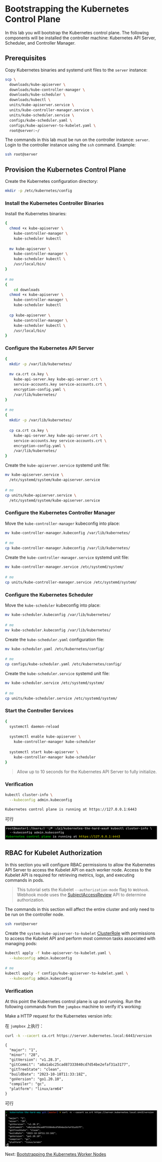 # Bootstrapping the Kubernetes Control Plane

In this lab you will bootstrap the Kubernetes control plane. The following components will be installed the controller machine: Kubernetes API Server, Scheduler, and Controller Manager.

## Prerequisites

Copy Kubernetes binaries and systemd unit files to the `server` instance:

```bash
scp \
  downloads/kube-apiserver \
  downloads/kube-controller-manager \
  downloads/kube-scheduler \
  downloads/kubectl \
  units/kube-apiserver.service \
  units/kube-controller-manager.service \
  units/kube-scheduler.service \
  configs/kube-scheduler.yaml \
  configs/kube-apiserver-to-kubelet.yaml \
  root@server:~/
```

The commands in this lab must be run on the controller instance: `server`. Login to the controller instance using the `ssh` command. Example:

```bash
ssh root@server
```

## Provision the Kubernetes Control Plane

Create the Kubernetes configuration directory:

```bash
mkdir -p /etc/kubernetes/config
```

### Install the Kubernetes Controller Binaries

Install the Kubernetes binaries:

```bash
{
  chmod +x kube-apiserver \
    kube-controller-manager \
    kube-scheduler kubectl
    
  mv kube-apiserver \
    kube-controller-manager \
    kube-scheduler kubectl \
    /usr/local/bin/
}

# me
{
	cd downloads
  chmod +x kube-apiserver \
    kube-controller-manager \
    kube-scheduler kubectl
    
  cp kube-apiserver \
    kube-controller-manager \
    kube-scheduler kubectl \
    /usr/local/bin/
}
```

### Configure the Kubernetes API Server

```bash
{
  mkdir -p /var/lib/kubernetes/

  mv ca.crt ca.key \
    kube-api-server.key kube-api-server.crt \
    service-accounts.key service-accounts.crt \
    encryption-config.yaml \
    /var/lib/kubernetes/
}

# me
{
  mkdir -p /var/lib/kubernetes/

  cp ca.crt ca.key \
    kube-api-server.key kube-api-server.crt \
    service-accounts.key service-accounts.crt \
    encryption-config.yaml \
    /var/lib/kubernetes/
}
```

Create the `kube-apiserver.service` systemd unit file:

```bash
mv kube-apiserver.service \
  /etc/systemd/system/kube-apiserver.service
  
# me
cp units/kube-apiserver.service \
  /etc/systemd/system/kube-apiserver.service
```

### Configure the Kubernetes Controller Manager

Move the `kube-controller-manager` kubeconfig into place:

```bash
mv kube-controller-manager.kubeconfig /var/lib/kubernetes/

# me
cp kube-controller-manager.kubeconfig /var/lib/kubernetes/
```

Create the `kube-controller-manager.service` systemd unit file:

```bash
mv kube-controller-manager.service /etc/systemd/system/

# me
cp units/kube-controller-manager.service /etc/systemd/system/
```

### Configure the Kubernetes Scheduler

Move the `kube-scheduler` kubeconfig into place:

```bash
mv kube-scheduler.kubeconfig /var/lib/kubernetes/

# me
mv kube-scheduler.kubeconfig /var/lib/kubernetes/
```

Create the `kube-scheduler.yaml` configuration file:

```bash
mv kube-scheduler.yaml /etc/kubernetes/config/

# me
cp configs/kube-scheduler.yaml /etc/kubernetes/config/
```

Create the `kube-scheduler.service` systemd unit file:

```bash
mv kube-scheduler.service /etc/systemd/system/

# me
cp units/kube-scheduler.service /etc/systemd/system/
```

### Start the Controller Services

```bash
{
  systemctl daemon-reload
  
  systemctl enable kube-apiserver \
    kube-controller-manager kube-scheduler
    
  systemctl start kube-apiserver \
    kube-controller-manager kube-scheduler
}
```

> Allow up to 10 seconds for the Kubernetes API Server to fully initialize.


### Verification

```bash
kubectl cluster-info \
  --kubeconfig admin.kubeconfig
```

```text
Kubernetes control plane is running at https://127.0.0.1:6443
```

可行

![image.png](https://raw.githubusercontent.com/autsu/diagrams/master/img/20240630011343.png)



## RBAC for Kubelet Authorization

In this section you will configure RBAC permissions to allow the Kubernetes API Server to access the Kubelet API on each worker node. Access to the Kubelet API is required for retrieving metrics, logs, and executing commands in pods.

> This tutorial sets the Kubelet `--authorization-mode` flag to `Webhook`. Webhook mode uses the [SubjectAccessReview](https://kubernetes.io/docs/admin/authorization/#checking-api-access) API to determine authorization.

The commands in this section will affect the entire cluster and only need to be run on the controller node.

```bash
ssh root@server
```

Create the `system:kube-apiserver-to-kubelet` [ClusterRole](https://kubernetes.io/docs/admin/authorization/rbac/#role-and-clusterrole) with permissions to access the Kubelet API and perform most common tasks associated with managing pods:

```bash
kubectl apply -f kube-apiserver-to-kubelet.yaml \
  --kubeconfig admin.kubeconfig
  
# me
kubectl apply -f configs/kube-apiserver-to-kubelet.yaml \
  --kubeconfig admin.kubeconfig
```

### Verification

At this point the Kubernetes control plane is up and running. Run the following commands from the `jumpbox` machine to verify it's working:

Make a HTTP request for the Kubernetes version info:

在 `jumpbox` 上执行：

```bash
curl -k --cacert ca.crt https://server.kubernetes.local:6443/version
```

```text
{
  "major": "1",
  "minor": "28",
  "gitVersion": "v1.28.3",
  "gitCommit": "a8a1abc25cad87333840cd7d54be2efaf31a3177",
  "gitTreeState": "clean",
  "buildDate": "2023-10-18T11:33:18Z",
  "goVersion": "go1.20.10",
  "compiler": "gc",
  "platform": "linux/arm64"
}
```

可行

![image.png](https://raw.githubusercontent.com/autsu/diagrams/master/img/20240630011444.png)



Next: [Bootstrapping the Kubernetes Worker Nodes](09-bootstrapping-kubernetes-workers.md)
